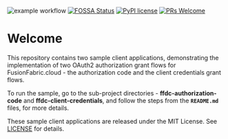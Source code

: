 ![example workflow](https://github.com/fusionfabric/ffdc-sample-springboot/actions/workflows/superlinter.yml/badge.svg) [![FOSSA Status](https://app.fossa.com/api/projects/custom%2B24247%2Fgithub.com%2Ffusionfabric%2Fffdc-sample-springboot.svg?type=shield)](https://app.fossa.com/projects/custom%2B24247%2Fgithub.com%2Ffusionfabric%2Fffdc-sample-springboot?ref=badge_shield) [![PyPI license](https://img.shields.io/pypi/l/ansicolortags.svg)](https://pypi.python.org/pypi/ansicolortags/) [![PRs Welcome](https://img.shields.io/badge/PRs-welcome-brightgreen.svg?style=flat-square)](http://makeapullrequest.com)

# Welcome

This repository contains two sample client applications, demonstrating the implementation of two OAuth2 authorization grant flows for FusionFabric.cloud - the authorization code and the client credentials grant flows.

To run the sample, go to the sub-project directories - **ffdc-authorization-code** and **ffdc-client-credentials**, and follow the steps from the **`README.md`** files, for more details. 

These sample client applications are released under the MIT License. See [LICENSE](LICENSE) for details.










